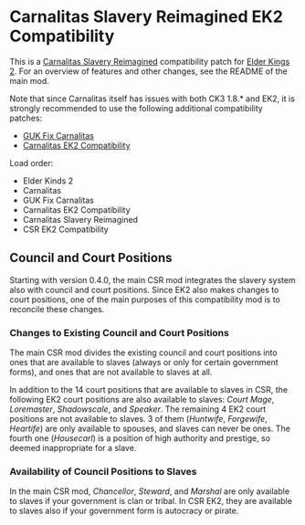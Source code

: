 # Carnalitas Slavery Reimagined EK2 Compatibility

This is a [Carnalitas Slavery Reimagined](https://www.loverslab.com/topic/204734-mod-carnalitas-slavery-reimagined/) compatibility patch for [Elder Kings 2](https://steamcommunity.com/sharedfiles/filedetails/?id=2887120253). For an overview of features and other changes, see the README of the main mod.

Note that since Carnalitas itself has issues with both CK3 1.8.* and EK2, it is strongly recommended to use the following additional compatibility patches:

* [GUK Fix Carnalitas](https://www.loverslab.com/files/file/24787-guk_fix_carnzip/)
* [Carnalitas EK2 Compatibility](https://www.loverslab.com/topic/207029-mod-carnalitas-ek2-compatibility/)

Load order:

* Elder Kinds 2
* Carnalitas
* GUK Fix Carnalitas
* Carnalitas EK2 Compatibility
* Carnalitas Slavery Reimagined
* CSR EK2 Compatibility

## Council and Court Positions

Starting with version 0.4.0, the main CSR mod integrates the slavery system also with council and court positions. Since EK2 also makes changes to court positions, one of the main purposes of this compatibility mod is to reconcile these changes.

### Changes to Existing Council and Court Positions

The main CSR mod divides the existing council and court positions into ones that are available to slaves (always or only for certain government forms), and ones that are not available to slaves at all.

In addition to the 14 court positions that are available to slaves in CSR, the following EK2 court positions are also available to slaves: *Court Mage*, *Loremaster*, *Shadowscale*, and *Speaker*. The remaining 4 EK2 court positions are not available to slaves. 3 of them (*Huntwife*, *Forgewife*, *Heartife*) are only available to spouses, and slaves can never be ones. The fourth one (*Housecarl*) is a position of high authority and prestige, so deemed inappropriate for a slave.

### Availability of Council Positions to Slaves

In the main CSR mod, *Chancellor*, *Steward*, and *Marshal* are only available to slaves if your government is clan or tribal. In CSR EK2, they are available to slaves also if your government form is autocracy or pirate.

